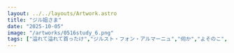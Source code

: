 ```yaml
---
layout: ../../layouts/Artwork.astro
title: "ジル姐さま"
date: "2025-10-05"
image: "/artworks/0516study_6.png"
tags: ["溢れて溢れて首ったけ","ジルスト・フォン・アルマーニュ","伺か","よそのこ","かんたん絵"]
---
```


